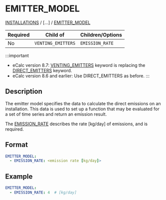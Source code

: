 # EMITTER_MODEL

[INSTALLATIONS](/about/references/keywords/INSTALLATIONS.md) /
[...] /
[EMITTER_MODEL](/about/references/keywords/EMITTER_MODEL.md)

| Required   | Child of                  | Children/Options  |
|------------|---------------------------|-------------------|
| No         | `VENTING_EMITTERS`         | `EMISSION_RATE`   |

:::important
- eCalc version 8.7: [VENTING_EMITTERS](/about/references/keywords/VENTING_EMITTERS.md) keyword is replacing the [DIRECT_EMITTERS](/about/references/keywords/DIRECT_EMITTERS.md) keyword.
- eCalc version 8.6 and earlier: Use DIRECT_EMITTERS as before.
:::

## Description
The emitter model specifies the data to calculate the direct emissions on an installation. This data is used to set up
a function that may be evaluated for a set of time series and return an emission result.

The [EMISSION_RATE](/about/references/keywords/EMISSION_RATE.md) describes the rate [kg/day] of emissions, and is required.

## Format
~~~~~~~~yaml
EMITTER_MODEL:
  - EMISSION_RATE: <emission rate [kg/day]>
~~~~~~~~

## Example
~~~~~~~~yaml
EMITTER_MODEL:
  - EMISSION_RATE: 4  # [kg/day]
~~~~~~~~

